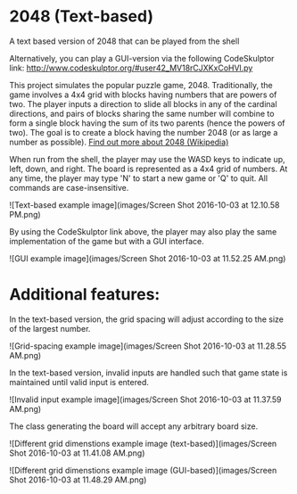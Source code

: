 # 2048 (Text-based)
A text based version of 2048 that can be played from the shell

Alternatively, you can play a GUI-version via the following CodeSkulptor link:
http://www.codeskulptor.org/#user42_MV18rCJXKxCoHVl.py


This project simulates the popular puzzle game, 2048. Traditionally, the game involves a 4x4 grid with blocks having numbers that are powers of two. The player inputs a direction to slide all blocks in any of the cardinal directions, and pairs of blocks sharing the same number will combine to form a single block having the sum of its two parents (hence the powers of two). The goal is to create a block having the number 2048 (or as large a number as possible). <a href="https://en.wikipedia.org/wiki/2048_(video_game)">Find out more about 2048 (Wikipedia)</a>

When run from the shell, the player may use the WASD keys to indicate up, left, down, and right. The board is represented as a 4x4 grid of numbers. At any time, the player may type 'N' to start a new game or 'Q' to quit. All commands are case-insensitive.

![Text-based example image](images/Screen Shot 2016-10-03 at 12.10.58 PM.png)

By using the CodeSkulptor link above, the player may also play the same implementation of the game but with a GUI interface.

![GUI example image](images/Screen Shot 2016-10-03 at 11.52.25 AM.png)

# Additional features:

In the text-based version, the grid spacing will adjust according to the size of the largest number.

![Grid-spacing example image](images/Screen Shot 2016-10-03 at 11.28.55 AM.png)

In the text-based version, invalid inputs are handled such that game state is maintained until valid input is entered.

![Invalid input example image](images/Screen Shot 2016-10-03 at 11.37.59 AM.png)

The class generating the board will accept any arbitrary board size.

![Different grid dimenstions example image (text-based)](images/Screen Shot 2016-10-03 at 11.41.08 AM.png)

![Different grid dimenstions example image (GUI-based)](images/Screen Shot 2016-10-03 at 11.48.29 AM.png)

